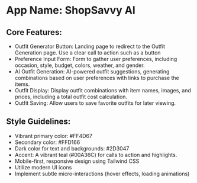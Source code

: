 # **App Name**: ShopSavvy AI

## Core Features:

- Outfit Generator Button: Landing page to redirect to the Outfit Generation page. Use a clear call to action such as a button
- Preference Input Form: Form to gather user preferences, including occasion, style, budget, colors, weather, and gender.
- AI Outfit Generation: AI-powered outfit suggestions, generating combinations based on user preferences with links to purchase the items.
- Outfit Display: Display outfit combinations with item names, images, and prices, including a total outfit cost calculation.
- Outfit Saving: Allow users to save favorite outfits for later viewing.

## Style Guidelines:

- Vibrant primary color: #FF4D67
- Secondary color: #FFD166
- Dark color for text and backgrounds: #2D3047
- Accent: A vibrant teal (#00A36C) for calls to action and highlights.
- Mobile-first, responsive design using Tailwind CSS
- Utilize modern UI icons
- Implement subtle micro-interactions (hover effects, loading animations)